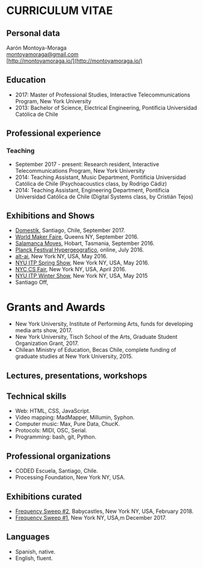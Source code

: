# CURRICULUM VITAE

## Personal data

Aarón Montoya-Moraga  
montoyamoraga@gmail.com  
[http://montoyamoraga.io/](http://montoyamoraga.io/)

## Education

* 2017: Master of Professional Studies, Interactive Telecommunications Program, New York University  
* 2013: Bachelor of Science, Electrical Engineering, Pontificia Universidad Católica de Chile

## Professional experience

### Teaching

* September 2017 - present: Research resident, Interactive Telecommunications Program, New York University
* 2014: Teaching Assistant, Music Department, Pontificia Universidad Católica de Chile (Psychoacoustics class, by Rodrigo Cádiz)
* 2014: Teaching Assistant, Engineering Department, Pontificia Universidad Católica de Chile (Digital Systems class, by Cristián Tejos)

###

## Exhibitions and Shows


* [Domestik](), Santiago, Chile, September 2017.
* [World Maker Faire](https://makerfaire.com/), Queens NY, September 2016.
* [Salamanca Moves](https://www.salarts.org.au/portfolio/programs/salamanca-moves/), Hobart, Tasmania, September 2016.
* [Planck Festival Hypergeografico](https://www.facebook.com/Planck.f/), online, July 2016.
* [alt-ai](http://alt-ai.net/), New York NY, USA, May 2016.
* [NYU ITP Spring Show](https://itp.nyu.edu/shows/spring2016/category/projects/), New York NY, USA, May 2016.
* [NYC CS Fair](http://www.csfair.nyc/), New York NY, USA, April 2016.
* [NYU ITP Winter Show](https://itp.nyu.edu/shows/winter2015/category/projects/), New York NY, USA, May 2015
* Santiago Off,

# Grants and Awards

* New York University, Institute of Performing Arts, funds for developing media arts show, 2017.
* New York University, Tisch School of the Arts, Graduate Student Organization Grant, 2017.
* Chilean Ministry of Education, Becas Chile, complete funding of graduate studies at New York University, 2015.

## Lectures, presentations, workshops

## Technical skills

* Web: HTML, CSS, JavaScript.
* Video mapping: MadMapper, Millumin, Syphon.
* Computer music: Max, Pure Data, ChucK.
* Protocols: MIDI, OSC, Serial.
* Programming: bash, git, Python.

## Professional organizations

* CODED Escuela, Santiago, Chile.
* Processing Foundation, New York NY, USA.

## Exhibitions curated

* [Frequency Sweep #2](http://frequencysweep.com/), Babycastles, New York NY, USA, February 2018.
* [Frequency Sweep #1](http://frequencysweep.com/), New York NY, USA,m December 2017.

## Languages

* Spanish, native.
* English, fluent.
